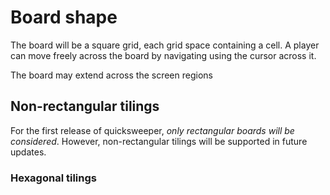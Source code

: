 # Board shape

The board will be a square grid, each grid space containing a cell. A player can move freely across
the board by navigating using the cursor across it.

The board may extend across the screen regions 

## Non-rectangular tilings

For the first release of quicksweeper, *only rectangular boards will be considered*. However,
non-rectangular tilings will be supported in future updates.

### Hexagonal tilings
